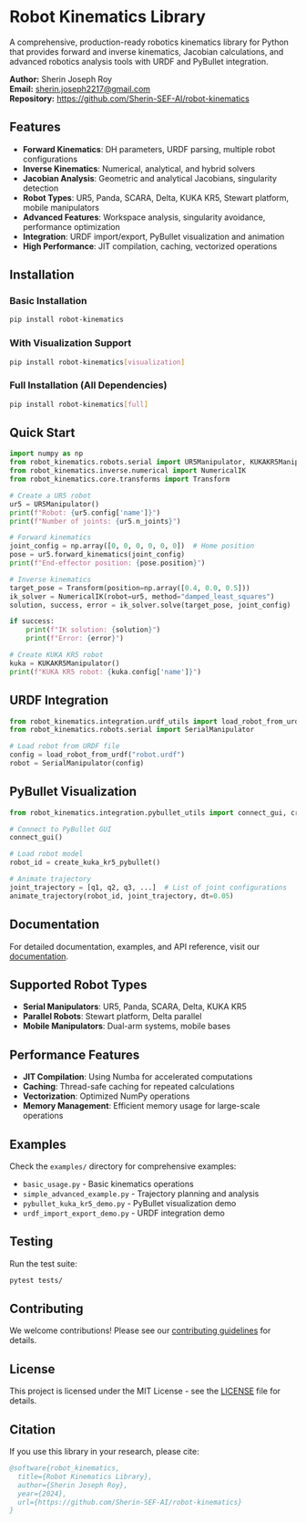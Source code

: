 # Robot Kinematics Library

A comprehensive, production-ready robotics kinematics library for Python that provides forward and inverse kinematics, Jacobian calculations, and advanced robotics analysis tools with URDF and PyBullet integration.

**Author:** Sherin Joseph Roy  
**Email:** sherin.joseph2217@gmail.com  
**Repository:** https://github.com/Sherin-SEF-AI/robot-kinematics

## Features

- **Forward Kinematics**: DH parameters, URDF parsing, multiple robot configurations
- **Inverse Kinematics**: Numerical, analytical, and hybrid solvers
- **Jacobian Analysis**: Geometric and analytical Jacobians, singularity detection
- **Robot Types**: UR5, Panda, SCARA, Delta, KUKA KR5, Stewart platform, mobile manipulators
- **Advanced Features**: Workspace analysis, singularity avoidance, performance optimization
- **Integration**: URDF import/export, PyBullet visualization and animation
- **High Performance**: JIT compilation, caching, vectorized operations

## Installation

### Basic Installation
```bash
pip install robot-kinematics
```

### With Visualization Support
```bash
pip install robot-kinematics[visualization]
```

### Full Installation (All Dependencies)
```bash
pip install robot-kinematics[full]
```

## Quick Start

```python
import numpy as np
from robot_kinematics.robots.serial import UR5Manipulator, KUKAKR5Manipulator
from robot_kinematics.inverse.numerical import NumericalIK
from robot_kinematics.core.transforms import Transform

# Create a UR5 robot
ur5 = UR5Manipulator()
print(f"Robot: {ur5.config['name']}")
print(f"Number of joints: {ur5.n_joints}")

# Forward kinematics
joint_config = np.array([0, 0, 0, 0, 0, 0])  # Home position
pose = ur5.forward_kinematics(joint_config)
print(f"End-effector position: {pose.position}")

# Inverse kinematics
target_pose = Transform(position=np.array([0.4, 0.0, 0.5]))
ik_solver = NumericalIK(robot=ur5, method="damped_least_squares")
solution, success, error = ik_solver.solve(target_pose, joint_config)

if success:
    print(f"IK solution: {solution}")
    print(f"Error: {error}")

# Create KUKA KR5 robot
kuka = KUKAKR5Manipulator()
print(f"KUKA KR5 robot: {kuka.config['name']}")
```

## URDF Integration

```python
from robot_kinematics.integration.urdf_utils import load_robot_from_urdf
from robot_kinematics.robots.serial import SerialManipulator

# Load robot from URDF file
config = load_robot_from_urdf("robot.urdf")
robot = SerialManipulator(config)
```

## PyBullet Visualization

```python
from robot_kinematics.integration.pybullet_utils import connect_gui, create_kuka_kr5_pybullet, animate_trajectory

# Connect to PyBullet GUI
connect_gui()

# Load robot model
robot_id = create_kuka_kr5_pybullet()

# Animate trajectory
joint_trajectory = [q1, q2, q3, ...]  # List of joint configurations
animate_trajectory(robot_id, joint_trajectory, dt=0.05)
```

## Documentation

For detailed documentation, examples, and API reference, visit our [documentation](https://robotkinematics.readthedocs.io/).

## Supported Robot Types

- **Serial Manipulators**: UR5, Panda, SCARA, Delta, KUKA KR5
- **Parallel Robots**: Stewart platform, Delta parallel
- **Mobile Manipulators**: Dual-arm systems, mobile bases

## Performance Features

- **JIT Compilation**: Using Numba for accelerated computations
- **Caching**: Thread-safe caching for repeated calculations
- **Vectorization**: Optimized NumPy operations
- **Memory Management**: Efficient memory usage for large-scale operations

## Examples

Check the `examples/` directory for comprehensive examples:
- `basic_usage.py` - Basic kinematics operations
- `simple_advanced_example.py` - Trajectory planning and analysis
- `pybullet_kuka_kr5_demo.py` - PyBullet visualization demo
- `urdf_import_export_demo.py` - URDF integration demo

## Testing

Run the test suite:

```bash
pytest tests/
```

## Contributing

We welcome contributions! Please see our [contributing guidelines](CONTRIBUTING.md) for details.

## License

This project is licensed under the MIT License - see the [LICENSE](LICENSE) file for details.

## Citation

If you use this library in your research, please cite:

```bibtex
@software{robot_kinematics,
  title={Robot Kinematics Library},
  author={Sherin Joseph Roy},
  year={2024},
  url={https://github.com/Sherin-SEF-AI/robot-kinematics}
}
``` 